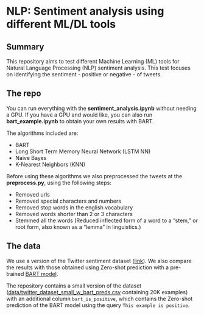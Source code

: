 # NLP: Sentiment analysis using different ML/DL tools

## Summary

This repository aims to test different Machine Learning (ML) tools for Natural Language Processing (NLP) sentiment analysis.
This test focuses on identifying the sentiment - positive or negative - of tweets.

## The repo

You can run everything with the **sentiment_analysis.ipynb** without needing a GPU.
If you have a GPU and would like, you can also run **bart_example.ipynb** to obtain your own results with BART.

The algorithms included are: 

- BART
- Long Short Term Memory Neural Network (LSTM NN)
- Naive Bayes 
- K-Nearest Neighbors (KNN)

Before using these algorithms we also preprocessed the tweets at the **preprocess.py**, using the following steps:

- Removed urls
- Removed special characters and numbers
- Removed stop words in the english vocabulary
- Removed words shorter than 2 or 3 characters
- Stemmed all the words (Reduced inflected form of a word to a “stem,” or root form, also known as a “lemma” in linguistics.)

## The data

We use a version of the Twitter sentiment dataset ([link](https://drive.google.com/file/d/13mAaFqCrscUYkoITf4rZ6qG9ptAlIJVb/view?usp=sharing)).
We also compare the results with those obtained using Zero-shot prediction with a pre-trained [BART model](https://huggingface.co/transformers/model_doc/bart.html).

The repository contains a small version of the dataset ([data/twitter_dataset_small_w_bart_preds.csv](data/twitter_dataset_small_w_bart_preds.csv) containing 20K examples) with an additional column `bart_is_positive`, which contains the Zero-shot prediction of the BART model using the query `This example is positive`. 